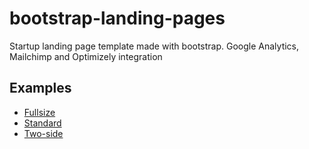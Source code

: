 bootstrap-landing-pages
=======================

Startup landing page template made with bootstrap. Google Analytics, Mailchimp and Optimizely integration

Examples
-----------------------

- [Fullsize](https://HackerLoop.github.io/bootstrap-landing-pages/fullsize)
- [Standard](https://HackerLoop.github.io/bootstrap-landing-pages/standard)
- [Two-side](https://HackerLoop.github.io/bootstrap-landing-pages/two-side)
